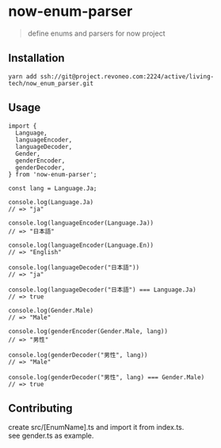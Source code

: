 # now-enum-parser

> define enums and parsers for now project

## Installation
`yarn add ssh://git@project.revoneo.com:2224/active/living-tech/now_enum_parser.git`

## Usage
```
import {
  Language,
  languageEncoder,
  languageDecoder,
  Gender,
  genderEncoder,
  genderDecoder,
} from 'now-enum-parser';

const lang = Language.Ja;

console.log(Language.Ja)
// => "ja"

console.log(languageEncoder(Language.Ja))
// => "日本語"

console.log(languageEncoder(Language.En))
// => "English"

console.log(languageDecoder("日本語"))
// => "ja"

console.log(languageDecoder("日本語") === Language.Ja)
// => true

console.log(Gender.Male)
// => "Male"

console.log(genderEncoder(Gender.Male, lang))
// => "男性"

console.log(genderDecoder("男性", lang))
// => "Male"

console.log(genderDecoder("男性", lang) === Gender.Male)
// => true
```

## Contributing

create src/[EnumName].ts and import it from index.ts.  
see gender.ts as example.  
